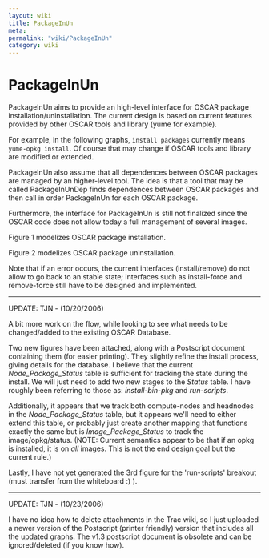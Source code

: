 ```yaml
---
layout: wiki
title: PackageInUn
meta: 
permalink: "wiki/PackageInUn"
category: wiki
---
```

<!-- Name: PackageInUn -->
<!-- Version: 4 -->
<!-- Author: naughtont -->

# PackageInUn

PackageInUn aims to provide an high-level interface for OSCAR package
installation/uninstallation. The current design is based on current features
provided by other OSCAR tools and library (yume for example).

For example, in the following graphs, `install packages` currently means
`yume-opkg install`. Of course that may change if OSCAR tools and library
are modified or extended.

PackageInUn also assume that all dependences between OSCAR packages are managed
by an higher-level tool. The idea is that a tool that may be called
PackageInUnDep finds dependences between OSCAR packages and then call in order
PackageInUn for each OSCAR package.

Furthermore, the interface for PackageInUn is still not finalized since the
OSCAR code does not allow today a full management of several images.

Figure 1 modelizes OSCAR package installation.

Figure 2 modelizes OSCAR package uninstallation.

Note that if an error occurs, the current interfaces (install/remove) do not
allow to go back to an stable state; interfaces such as install-force and
remove-force still have to be designed and implemented.


----

UPDATE: TJN - (10/20/2006) 

A bit more work on the flow, while looking to see what needs to be changed/added to the
existing OSCAR Database.

Two new figures have been attached, along with a Postscript document 
containing them (for easier printing).  They slightly refine the install process, giving
details for the database.  I believe that the current _Node_Package_Status_ table is sufficient 
for tracking the state during the install.  We will just need to add two new stages to the 
_Status_ table.  I have roughly been referring to those as: _install-bin-pkg_ and _run-scripts_.

Additionally, it appears that we track both compute-nodes and headnodes in the _Node_Package_Status_ table, 
but it appears we'll need to either extend this table, or probably just create another mapping that functions
exactly the same but is _Image_Package_Status_ to track the image/opkg/status.  (NOTE: Current semantics appear
to be that if an opkg is installed, it is on *all* images.  This is not the end design goal but the current
rule.)

Lastly, I have not yet generated the 3rd figure for the 'run-scripts' breakout (must transfer from the whiteboard :) ).



----

UPDATE: TJN - (10/23/2006)

I have no idea how to delete attachments in the Trac wiki, so I just uploaded a newer version of the Postscript (printer friendly) version that includes all the updated graphs.  The v1.3 postscript document is obsolete and can be ignored/deleted (if you know how). 
